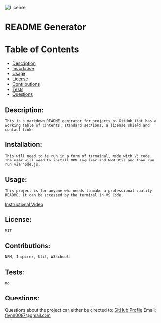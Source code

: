 ![License](https://img.shields.io/badge/License-MIT-green.svg "License Badge")

# README Generator

# Table of Contents

- [Description](#description)
- [Installation](#installation)
- [Usage](#usage)
- [License](#license)
- [Contributions](#contributions)
- [Tests](#tests)
- [Questions](#questions)

## Description:

    This is a markdown README generator for projects on GitHub that has a working table of contents, standard sections, a license shield and contact links

## Installation:

    This will need to be run in a form of termainal, made with VS code. The user will need to install NPM Inquirer and NPM Util and then run run via node.js.

## Usage:

    This project is for anyone who needs to make a professional quality README. It can be accessed by the terminal in VS Code.

[Instructional Video](usage_instrucional_gif.gif)

## License:

    MIT

## Contributions:

    NPM, Inquirer, Util, W3schools

## Tests:

    no

## Questions:

Questions about the project can either be directed to:
[GitHub Profile](https://github.com/flynn0087)
Email: flynn0087@gmail.com
